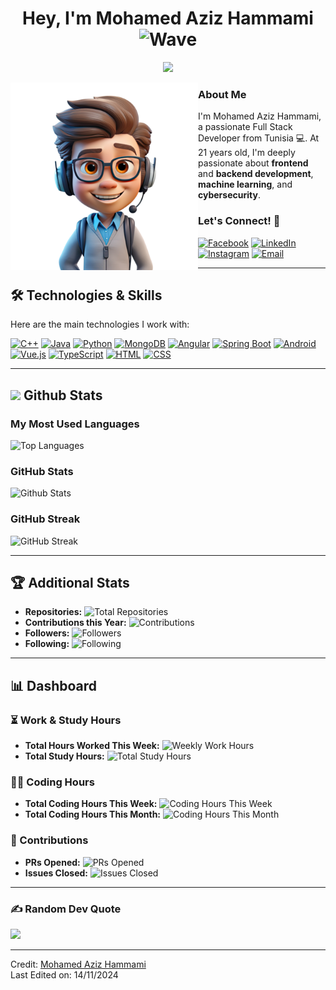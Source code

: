 <h1 align="center"><b>Hey, I'm Mohamed Aziz Hammami</b> <img src="https://media.giphy.com/media/hvRJCLFzcasrR4ia7z/giphy.gif" width="35" alt="Wave"></h1>

<p align="center">
  <a href="https://github.com/DenverCoder1/readme-typing-svg">
    <img src="https://readme-typing-svg.herokuapp.com?font=Time+New+Roman&color=cyan&size=25&center=true&vCenter=true&width=600&height=100&lines=Hey!+It's+Mohamed+Aziz+Hammami..&hearts;++;Self-taught+Full+Stack+Web+Developer;Software-Engineer,;Passionate+about+Development+and+Learning!">
  </a>
</p>

<!-- Avatar Section -->
<img title="My Avatar" align="left" src="myavatar.webp" width="300px" alt="Avatar Image">

### About Me
I'm Mohamed Aziz Hammami, a passionate Full Stack Developer from Tunisia 💻. At 21 years old, I'm deeply passionate about **frontend** and **backend development**, **machine learning**, and **cybersecurity**.

### <b>Let's Connect!</b> 🤝
[![Facebook](https://img.shields.io/badge/-Facebook-4267B2?style=flat&logo=facebook&logoColor=white)](https://www.facebook.com/aziz.hammami.35110/)
[![LinkedIn](https://img.shields.io/badge/-LinkedIn-0e76a8?style=flat&logo=linkedin&logoColor=white)](https://www.linkedin.com/in/aziz-ben-ismail-a111ba19a/)
[![Instagram](https://img.shields.io/badge/-Instagram-e84393?style=flat&logo=instagram&logoColor=white)](https://www.instagram.com/azizbensmail/)
[![Email](https://img.shields.io/badge/-Gmail-c0392b?style=flat&logo=gmail&logoColor=white)](mailto:aziz.270700@gmail.com)

---

## 🛠️ Technologies & Skills

Here are the main technologies I work with:

[![C++](https://img.shields.io/badge/-C++-00599C?style=for-the-badge&logo=c%2B%2B&logoColor=white)](#)
[![Java](https://img.shields.io/badge/-Java-007396?style=for-the-badge&logo=java&logoColor=white)](#)
[![Python](https://img.shields.io/badge/-Python-3776AB?style=for-the-badge&logo=python&logoColor=white)](#)
[![MongoDB](https://img.shields.io/badge/-MongoDB-4EA94B?style=for-the-badge&logo=mongodb&logoColor=white)](#)
[![Angular](https://img.shields.io/badge/-Angular-DD0031?style=for-the-badge&logo=angular&logoColor=white)](#)
[![Spring Boot](https://img.shields.io/badge/-SpringBoot-6DB33F?style=for-the-badge&logo=spring&logoColor=white)](#)
[![Android](https://img.shields.io/badge/-Android-3DDC84?style=for-the-badge&logo=android&logoColor=white)](#)
[![Vue.js](https://img.shields.io/badge/-Vue.js-42b883?style=for-the-badge&logo=vue.js&logoColor=white)](#)
[![TypeScript](https://img.shields.io/badge/-TypeScript-3178C6?style=for-the-badge&logo=typescript&logoColor=white)](#)
[![HTML](https://img.shields.io/badge/-HTML5-E34F26?style=for-the-badge&logo=html5&logoColor=white)](#)
[![CSS](https://img.shields.io/badge/-CSS3-1572B6?style=for-the-badge&logo=css3&logoColor=white)](#)

---

## <!-- Github Stats Section -->
## <img src="https://media.giphy.com/media/iY8CRBdQXODJSCERIr/giphy.gif" width="35"><b> Github Stats </b>

### My Most Used Languages
![Top Languages](https://github-readme-stats.vercel.app/api/top-langs/?username=MohamedAziz-Hammami&show_icons=true&layout=compact&langs_count=10&theme=radical)

### GitHub Stats
![Github Stats](https://github-readme-stats.vercel.app/api?username=MohamedAziz-Hammami&show_icons=true&theme=radical)

### GitHub Streak
![GitHub Streak](https://github-readme-streak-stats.herokuapp.com/?user=MohamedAziz-Hammami&theme=algolia)

---

## 🏆 Additional Stats

- **Repositories:** ![Total Repositories](https://img.shields.io/badge/Repos-50+-blue)
- **Contributions this Year:** ![Contributions](https://img.shields.io/badge/Contributions-900+-green)
- **Followers:** ![Followers](https://img.shields.io/badge/Followers-1000+-purple)
- **Following:** ![Following](https://img.shields.io/badge/Following-300+-orange)

---

## 📊 Dashboard

### ⏳ Work & Study Hours

- **Total Hours Worked This Week:** ![Weekly Work Hours](https://img.shields.io/badge/Hours-40+-yellow)
- **Total Study Hours:** ![Total Study Hours](https://img.shields.io/badge/Study-200+-blue)

### 🧑‍💻 Coding Hours

- **Total Coding Hours This Week:** ![Coding Hours This Week](https://img.shields.io/badge/Coding-15+-red)
- **Total Coding Hours This Month:** ![Coding Hours This Month](https://img.shields.io/badge/Monthly%20Coding-70+-green)

### 🏅 Contributions

- **PRs Opened:** ![PRs Opened](https://img.shields.io/badge/PRs-10+-purple)
- **Issues Closed:** ![Issues Closed](https://img.shields.io/badge/Issues%20Closed-25+-blue)

---

### ✍️ Random Dev Quote
![](https://quotes-github-readme.vercel.app/api?type=horizontal&theme=radical)

---

Credit: [Mohamed Aziz Hammami](https://github.com/MohamedAziz-Hammami)  
Last Edited on: 14/11/2024
